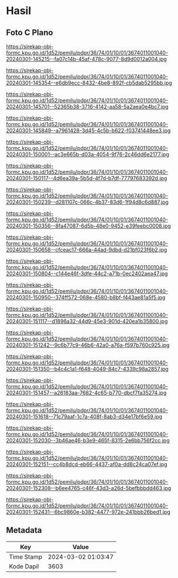 # Hasil

## Foto C Plano

https://sirekap-obj-formc.kpu.go.id/1d52/pemilu/pdpr/36/74/01/10/01/3674011001040-20240301-145215--fa07c14b-45af-478c-9077-8d9d0012a004.jpg

https://sirekap-obj-formc.kpu.go.id/1d52/pemilu/pdpr/36/74/01/10/01/3674011001040-20240301-145354--e6db9ecc-8432-4be8-892f-cb5dab5295bb.jpg

https://sirekap-obj-formc.kpu.go.id/1d52/pemilu/pdpr/36/74/01/10/01/3674011001040-20240301-145701--52365b38-3716-4142-aa58-5a2aea0e4bc7.jpg

https://sirekap-obj-formc.kpu.go.id/1d52/pemilu/pdpr/36/74/01/10/01/3674011001040-20240301-145849--a7961428-3d45-4c5b-b622-f03741448ee3.jpg

https://sirekap-obj-formc.kpu.go.id/1d52/pemilu/pdpr/36/74/01/10/01/3674011001040-20240301-150001--ac3e665b-d03a-4054-9f76-2c46dd6e2177.jpg

https://sirekap-obj-formc.kpu.go.id/1d52/pemilu/pdpr/36/74/01/10/01/3674011001040-20240301-150117--4d6ea39a-5b5d-4f7d-b7df-77797683392d.jpg

https://sirekap-obj-formc.kpu.go.id/1d52/pemilu/pdpr/36/74/01/10/01/3674011001040-20240301-150239--d281107c-066c-4b37-83d6-1f94d8c6d887.jpg

https://sirekap-obj-formc.kpu.go.id/1d52/pemilu/pdpr/36/74/01/10/01/3674011001040-20240301-150356--8fa47087-6d5b-48e0-9452-e39feebc0008.jpg

https://sirekap-obj-formc.kpu.go.id/1d52/pemilu/pdpr/36/74/01/10/01/3674011001040-20240301-150658--cfceac17-666a-44ad-9dbd-d21bf023f6b2.jpg

https://sirekap-obj-formc.kpu.go.id/1d52/pemilu/pdpr/36/74/01/10/01/3674011001040-20240301-150804--c144e46f-3dfe-44c2-a71b-0ec2402aea47.jpg

https://sirekap-obj-formc.kpu.go.id/1d52/pemilu/pdpr/36/74/01/10/01/3674011001040-20240301-150950--374ff572-068e-4580-b8bf-f443ae81a5f5.jpg

https://sirekap-obj-formc.kpu.go.id/1d52/pemilu/pdpr/36/74/01/10/01/3674011001040-20240301-151117--d1896a32-44d9-45e3-901d-420ea1b35800.jpg

https://sirekap-obj-formc.kpu.go.id/1d52/pemilu/pdpr/36/74/01/10/01/3674011001040-20240301-151242--9c6b77c9-46b6-42a0-a76a-f597b760c925.jpg

https://sirekap-obj-formc.kpu.go.id/1d52/pemilu/pdpr/36/74/01/10/01/3674011001040-20240301-151350--b4c4c1a1-f648-4049-84c7-4339c98a2857.jpg

https://sirekap-obj-formc.kpu.go.id/1d52/pemilu/pdpr/36/74/01/10/01/3674011001040-20240301-151457--a26183aa-7682-4c65-b770-dbcf7fa35274.jpg

https://sirekap-obj-formc.kpu.go.id/1d52/pemilu/pdpr/36/74/01/10/01/3674011001040-20240301-151618--71c79aaf-1c7a-408f-8ab3-d34e17bf6e59.jpg

https://sirekap-obj-formc.kpu.go.id/1d52/pemilu/pdpr/36/74/01/10/01/3674011001040-20240301-152030--3b46ae46-b3e9-465f-8315-2e6bb756f2cc.jpg

https://sirekap-obj-formc.kpu.go.id/1d52/pemilu/pdpr/36/74/01/10/01/3674011001040-20240301-152151--cc4b8dcd-eb66-4437-af0a-dd8c24ca07ef.jpg

https://sirekap-obj-formc.kpu.go.id/1d52/pemilu/pdpr/36/74/01/10/01/3674011001040-20240301-152308--b6ee4765-c46f-43d3-a26d-5befbbbdd463.jpg

https://sirekap-obj-formc.kpu.go.id/1d52/pemilu/pdpr/36/74/01/10/01/3674011001040-20240301-152431--6bc9860e-b382-4477-972e-241bbb26bed1.jpg


## Metadata

| Key        | Value               |
| ---------- | ------------------- |
| Time Stamp | 2024-03-02 01:03:47 |
| Kode Dapil | 3603                |



